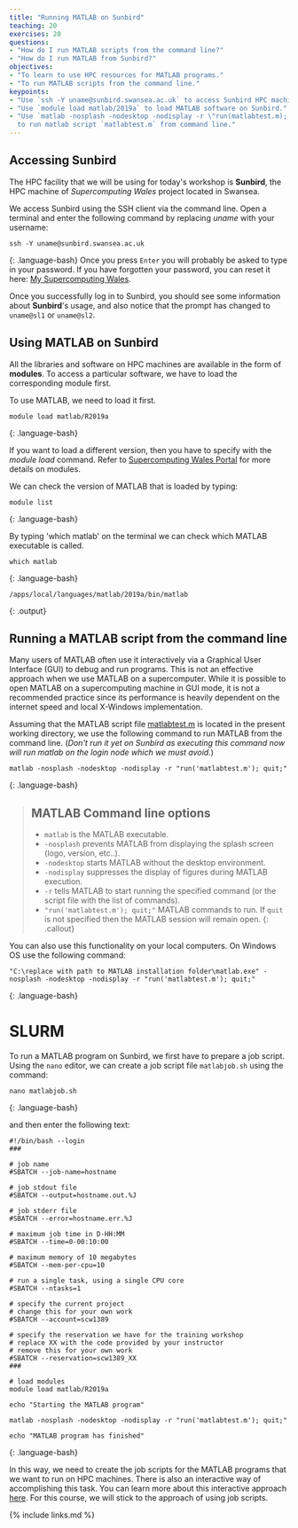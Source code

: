 ```yaml
---
title: "Running MATLAB on Sunbird"
teaching: 20
exercises: 20
questions:
- "How do I run MATLAB scripts from the command line?"
- "How do I run MATLAB from Sunbird?"
objectives:
- "To learn to use HPC resources for MATLAB programs."
- "To run MATLAB scripts from the command line."
keypoints:
- "Use `ssh -Y uname@sunbird.swansea.ac.uk` to access Sunbird HPC machine."
- "Use `module load matlab/2019a` to load MATLAB software on Sunbird."
- "Use `matlab -nosplash -nodesktop -nodisplay -r \"run(matlabtest.m); quit;\"`
  to run matlab script `matlabtest.m` from command line."
---
```


## Accessing Sunbird
The HPC facility that we will be using for today's workshop is
**Sunbird**, the HPC machine of *Supercomputing Wales* project located
in Swansea.

We access Sunbird using the SSH client via the command line. Open a terminal
and enter the following command by replacing *uname* with your username:
~~~
ssh -Y uname@sunbird.swansea.ac.uk
~~~
{: .language-bash}
Once you press `Enter` you will probably be asked to type in your password.
If you have forgotten your password, you can reset it here:
[My Supercomputing Wales](https://scw.bangor.ac.uk/en/accounts/login/?next=/en/).

Once you successfully log in to Sunbird, you should see some information
about **Sunbird**'s usage, and also notice that the prompt has changed to
`uname@sl1` or `uname@sl2`.

## Using MATLAB on Sunbird

All the libraries and software on HPC machines are available in the
form of **modules**. To access a particular software, we have to load
the corresponding module first.

To use MATLAB, we need to load it first.
~~~
module load matlab/R2019a
~~~
{: .language-bash}

If you want to load a different version, then you have to specify
with the *module load* command. Refer to
[Supercomputing Wales Portal](https://portal.supercomputing.wales/index.php/command-line-environment/)
for more details on modules.

We can check the version of MATLAB that is loaded by typing:
~~~
module list
~~~
{: .language-bash}

By typing 'which matlab' on the terminal we can check which MATLAB executable is called.
~~~
which matlab
~~~
{: .language-bash}

~~~
/apps/local/languages/matlab/2019a/bin/matlab
~~~
{: .output}


## Running a MATLAB script from the command line
Many users of MATLAB often use it interactively via a Graphical User
Interface (GUI) to debug and run programs. This is not an effective
approach when we use MATLAB on a supercomputer. While it is possible
to open MATLAB on a supercomputing machine in GUI mode, it is not a
recommended practice since its performance is heavily dependent on the
internet speed and local X-Windows implementation.

Assuming that the MATLAB script file [matlabtest.m](../files/matlabtest.m) is located in
the present working directory, we use the following command to run
MATLAB from the command line. (*Don't run it yet on Sunbird as executing this
command now will run matlab on the login node which we must avoid.*)
~~~
matlab -nosplash -nodesktop -nodisplay -r "run('matlabtest.m'); quit;"
~~~
{: .language-bash}

> ## MATLAB Command line options
> * `matlab` is the MATLAB executable.
> * `-nosplash` prevents MATLAB from displaying the splash screen (logo, version, etc..).
> * `-nodesktop` starts MATLAB without the desktop environment.
> * `-nodisplay` suppresses the display of figures during MATLAB execution.
> * `-r` tells MATLAB to start running the specified command (or the script file with the list of commands).
> * `"run('matlabtest.m'); quit;"` MATLAB commands to run. If `quit` is not specified then the MATLAB session will remain open.
{: .callout}

You can also use this functionality on your local computers.
On Windows OS use the following command:
~~~
"C:\replace with path to MATLAB installation folder\matlab.exe" -nosplash -nodesktop -nodisplay -r "run('matlabtest.m'); quit;"
~~~
{: .language-bash}


# SLURM
To run a MATLAB program on Sunbird, we first have to prepare a
job script. Using the `nano` editor, we can create a job script file
`matlabjob.sh` using the command:

~~~
nano matlabjob.sh
~~~
{: .language-bash}

and then enter the following text:
~~~
#!/bin/bash --login
###

# job name
#SBATCH --job-name=hostname

# job stdout file
#SBATCH --output=hostname.out.%J

# job stderr file
#SBATCH --error=hostname.err.%J

# maximum job time in D-HH:MM
#SBATCH --time=0-00:10:00

# maximum memory of 10 megabytes
#SBATCH --mem-per-cpu=10

# run a single task, using a single CPU core
#SBATCH --ntasks=1

# specify the current project
# change this for your own work
#SBATCH --account=scw1389

# specify the reservation we have for the training workshop
# replace XX with the code provided by your instructor
# remove this for your own work
#SBATCH --reservation=scw1389_XX
###

# load modules
module load matlab/R2019a

echo "Starting the MATLAB program"

matlab -nosplash -nodesktop -nodisplay -r "run('matlabtest.m'); quit;"

echo "MATLAB program has finished"
~~~
{: .language-bash}


In this way, we need to create the job scripts for the MATLAB programs
that we want to run on HPC machines. There is also an interactive way of
accomplishing this task. You can learn more about this interactive approach
[here](https://edbennett.github.io/SCW-tutorial/04-running-jobs/).
For this course, we will stick to the approach of using job scripts.


{% include links.md %}
